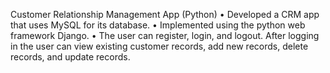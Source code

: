 Customer Relationship Management App (Python)
• Developed a CRM app that uses MySQL for its database.
• Implemented using the python web framework Django.
• The user can register, login, and logout. After logging in the user can view existing customer 
records, add new records, delete records, and update records.
